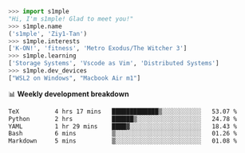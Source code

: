 ```python
>>> import s1mple
"Hi, I'm s1mple! Glad to meet you!"
>>> s1mple.name
('s1mple', 'Ziy1-Tan')
>>> s1mple.interests
['K-ON!', 'fitness', 'Metro Exodus/The Witcher 3']
>>> s1mple.learning
['Storage Systems', 'Vscode as Vim', 'Distributed Systems']
>>> s1mple.dev_devices
["WSL2 on Windows", "Macbook Air m1"]
```
📊 **Weekly development breakdown**
<!--START_SECTION:waka-->

```txt
TeX          4 hrs 17 mins   █████████████▒░░░░░░░░░░░   53.07 %
Python       2 hrs           ██████▒░░░░░░░░░░░░░░░░░░   24.78 %
YAML         1 hr 29 mins    ████▓░░░░░░░░░░░░░░░░░░░░   18.43 %
Bash         6 mins          ▒░░░░░░░░░░░░░░░░░░░░░░░░   01.26 %
Markdown     5 mins          ▒░░░░░░░░░░░░░░░░░░░░░░░░   01.08 %
```

<!--END_SECTION:waka-->
